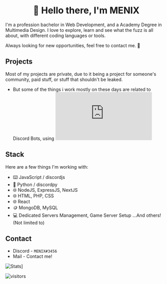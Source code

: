 <h1 align="center">👋 Hello there, I'm MENIX</h1>

I'm a profession bachelor in Web Development, and a Academy Degree in Multimedia Design.
I love to explore, learn and see what the fuzz is all about, with different coding languages or tools.

Always looking for new opportunities, feel free to contact me. 👀

## Projects

Most of my projects are private, due to it being a project for someone's community, paid stuff, or stuff that shouldn't be leaked.
- But some of the things i work mostly on these days are related to Discord Bots, using ![Discord.js](https://github.com/discordjs/discord.js)


## Stack

Here are a few things I'm working with:

- ⌨️ JavaScript / discordjs
- 🐍 Python / discordpy 
- 🌐 NodeJS, ExpressJS, NextJS
- 🌐 HTML, PHP, CSS
- 🌐 React
- 🪙 MongoDB, MySQL
- 💻 Dedicated Servers Management, Game Server Setup
...And others! (Not limited to)

## Contact

- Discord - `MENIX#3456`
- Mail - Contact me!

![Stats](https://github-readme-stats.vercel.app/api?username=menix1337&count_private=true&theme=radical&show_icons=true&include_all_commits=true)]

![visitors](https://visitor-badge.glitch.me/badge?page_id=menix1337/menix1337)
